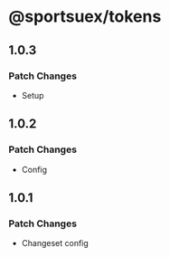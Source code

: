 # @sportsuex/tokens

## 1.0.3

### Patch Changes

- Setup

## 1.0.2

### Patch Changes

- Config

## 1.0.1

### Patch Changes

- Changeset config
